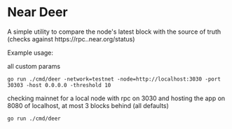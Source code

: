 # Near Deer
A simple utility to compare the node's latest block with the source of truth (checks against https://rpc.<network>.near.org/status)


Example usage:

all custom params
```
go run ./cmd/deer -network=testnet -node=http://localhost:3030 -port 30303 -host 0.0.0.0 -threshold 10
```

checking mainnet for a local node with rpc on 3030 and hosting the app on 8080 of localhost, at most 3 blocks behind (all defaults)
```
go run ./cmd/deer
```
